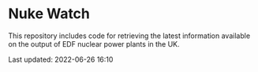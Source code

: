 # Nuke Watch

This repository includes code for retrieving the latest information available on the output of EDF nuclear power plants in the UK.

Last updated: 2022-06-26 16:10